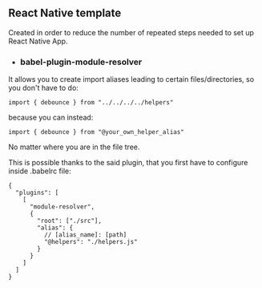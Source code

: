 ## React Native template

Created in order to reduce the number of repeated steps needed to set up React Native App.

- ### babel-plugin-module-resolver
It allows you to create import aliases leading to certain files/directories, so you don't have to do:

```
import { debounce } from "../../../../helpers"
```
because you can instead:
```
import { debounce } from "@your_own_helper_alias"
```
No matter where you are in the file tree.

This is possible thanks to the said plugin, that you first have to configure inside .babelrc file:

```
{
  "plugins": [
    [
      "module-resolver",
      {
        "root": ["./src"],
        "alias": {
          // [alias_name]: [path]
          "@helpers": "./helpers.js"
        }
      }
    ]
  ]
}
```
